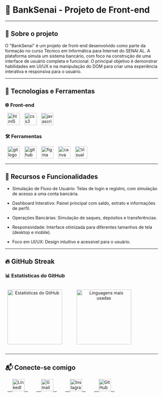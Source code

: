 # 🏦 BankSenai - Projeto de Front-end

---

## 📝 Sobre o projeto

O "BankSenai" é um projeto de front-end desenvolvido como parte da formação no curso Técnico em Informática para Internet do SENAI AL. A plataforma simula um sistema bancário, com foco na construção de uma interface de usuário completa e funcional. O principal objetivo é demonstrar habilidades em UI/UX e na manipulação do DOM para criar uma experiência interativa e responsiva para o usuário.

---

## 🚀 Tecnologias e Ferramentas

### 🌐 Front-end

<p>
  <img src="https://skillicons.dev/icons?i=html" height="40" alt="html5 logo" />&nbsp;
  <img src="https://skillicons.dev/icons?i=css" height="40" alt="css3 logo" />&nbsp;
  <img src="https://skillicons.dev/icons?i=js" height="40" alt="javascript logo" />&nbsp;
</p>

### 🛠️ Ferramentas

<p>
  <img src="https://skillicons.dev/icons?i=git" height="40" alt="git logo" />&nbsp;
  <img src="https://skillicons.dev/icons?i=github" height="40" alt="github logo" />&nbsp;
  <img src="https://skillicons.dev/icons?i=figma" height="40" alt="figma logo" />&nbsp;
  <img src="https://cdn.simpleicons.org/canva/00C4CC" height="40" alt="canva logo" />&nbsp;
  <img src="https://skillicons.dev/icons?i=vscode" height="40" alt="Visual Studio Code logo" />&nbsp;
</p>

---

## 🌟 Recursos e Funcionalidades

- Simulação de Fluxo de Usuário: Telas de login e registro, com simulação de acesso a uma conta bancária.

- Dashboard Interativo: Painel principal com saldo, extrato e informações de perfil.

- Operações Bancárias: Simulação de saques, depósitos e transferências.

- Responsividade: Interface otimizada para diferentes tamanhos de tela (desktop e mobile).

- Foco em UI/UX: Design intuitivo e acessível para o usuário.

---

## 🔥 GitHub Streak

### 📊 Estatísticas do GitHub

<div align="center" style="display: flex; gap: 40px;">

  <img height="180em" src="https://github-readme-stats.vercel.app/api?username=raposoofc&show_icons=true&theme=radical" alt="Estatísticas do GitHub"/>

  <img height="180em" src="https://github-readme-stats.vercel.app/api/top-langs/?username=raposoofc&layout=compact&theme=radical" alt="Linguagens mais usadas"/>

</div>

---

## 📬 Conecte-se comigo  

<p>
  <a href="https://www.linkedin.com/in/raposoofc" target="_blank">
    <img src="https://skillicons.dev/icons?i=linkedin" height="40" alt="LinkedIn logo"/>
  </a>&nbsp;
  
  <a href="mailto:raposotiweb@gmail.com" target="_blank">
    <img src="https://skillicons.dev/icons?i=gmail" height="40" alt="Gmail logo"/>
  </a>&nbsp;
  
  <a href="https://www.instagram.com/raposoofc.87" target="_blank">
    <img src="https://skillicons.dev/icons?i=instagram" height="40" alt="Instagram logo"/>
  </a>&nbsp;
  
  <a href="https://github.com/raposoofc" target="_blank">
    <img src="https://skillicons.dev/icons?i=github" height="40" alt="GitHub logo"/>
  </a>&nbsp;
</p>
